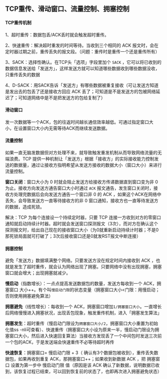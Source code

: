 ## TCP重传、滑动窗口、流量控制、拥塞控制

#### TCP重传机制

1、超时重传：数据包丢/ACK丢时就会触发超时重传。

2、快速重传：解决超时重发的时间等待。当收到三个相同的 ACK 报文时，会在定时器过期之前，重传丢失的报文段。（问题：重传时是重传一个还是重传所有）

3、SACK：选择性确认。在TCP头「选项」字段里加个 `SACK` ，它可以将已收到的数据信息发送给「发送方」，这样发送方就可以知道哪些数据收到哪些数据没收，只重传丢失的数据

4、D-SACK：用SACK告诉「发送方」有哪些数据被重复接收（可让发送方知道是发出去的包丢了还是接收方回应 ACK 丢了；可知道是不是发送方的包被网络延迟了；可知道网络中是不是把发送方的包给复制了）

#### 滑动窗口

发一次数据等一个ACK，包的往返时间越长通信效率越低。可通过指定窗口大小，在设置窗口大小内无需等待ACK而继续发送数据。

#### 流量控制

如果一直无脑发数据但对方处理不来，就导致触发重发机制从而导致网络流量的无端浪费。TCP 提供一种机制让「发送方」根据「接收方」的实际接收能力控制发送的数据量，通过让接收方指明希望从发送方接收的数据大小（窗口大小）来进行流量控制。

**窗口关闭**：窗口大小为 0 时就会阻止发送方给接收方传递数据直到窗口变为非 0 为止。接收方向发送方通告窗口大小时通过 `ACK` 报文通告，发生窗口关闭时，接收方处理完数据后会向发送方通告一个窗口非 0 的 ACK ，如果这个ACK在网络中丢失，会导致发送方一直等待接收方的非 0 窗口通知，接收方也一直等待发送方的数据，造成死锁。

解决：TCP 为每个连接设一个持续定时器，只要 TCP 连接一方收到对方的零窗口通知就启动持续计时器。超时就会发送窗口探测报文（3次），而对方在确认这个探测报文时，给出自己现在的接收窗口大小（为0就重新启动持续计时器；不是0那死锁局面就可打破了；3次后接收窗口还是0就发RST报文中断连接）

#### 拥塞控制

避免「发送方」数据填满整个网络。只要发送方没在规定时间内接收到 ACK ，也就是发生了超时重传，就会认为网络出现了拥塞。只要网络中没有出现拥塞，拥塞窗口就会增大；出现拥塞就减少。

**慢启动**（指数增长）：一点点提高发送数据包的数量，发送方每收到一个 ACK，拥塞窗口 大小++。有个叫`慢启动门限`的状态变量（拥塞窗口大小<门限：用慢启动；否则使用拥塞避免算法）

**拥塞避免**（线性增长）：每收到一个 ACK，拥塞窗口增加`1/拥塞窗口大小`。一直增长后网络慢慢进入拥塞状况，出现丢包现象，触发重传机制，进入「拥塞发生算法」

**拥塞发生**：超时重传（慢启动门限设为`拥塞窗口大小/2`，拥塞窗口大小重置为初始化值ss -nli可查看）、快速重传（拥塞窗口大小设为原来一半，慢启动门限设为拥塞窗口大小，然后进入快速回复算法）当接收方发现丢了一个中间包时发送三次前一个包的ACK，于是发送端会快速重传不必等待超时再传

**快速恢复**：拥塞窗口= 慢启动门限 + 3（ 确认有3个数据包被收到），重传丢失数据包，如果再收到重复 ACK，那拥塞窗口++；如果收到新数据 ACK ，把 拥塞窗口 设置为第一步中 慢启动门限 值（原因是该 ACK 确认了新数据，说明数据已收到，该恢复过程已结束，可以回到恢复前的状态了，也即再次进入拥塞避免状态）